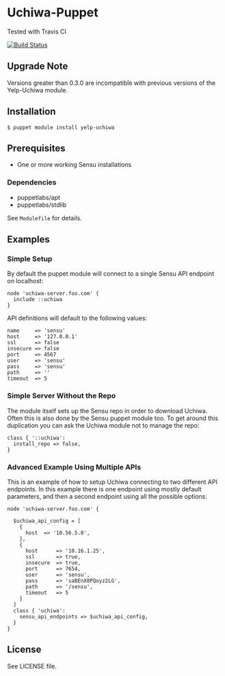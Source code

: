 # Uchiwa-Puppet

Tested with Travis CI

[![Build Status](https://travis-ci.org/Yelp/puppet-uchiwa.svg?branch=master)](https://travis-ci.org/Yelp/puppet-uchiwa)

## Upgrade Note

Versions greater than 0.3.0 are incompatible with previous versions of the Yelp-Uchiwa module.

## Installation

    $ puppet module install yelp-uchiwa

## Prerequisites
- One or more working Sensu installations

### Dependencies
- puppetlabs/apt
- puppetlabs/stdlib

See `Modulefile` for details.

## Examples

### Simple Setup

By default the puppet module will connect to a single Sensu API endpoint on
localhost:

```puppet
node 'uchiwa-server.foo.com' {
  include ::uchiwa
}
```

API definitions will default to the following values:

    name     => 'sensu'
    host     => '127.0.0.1'
    ssl      => false
    insecure => false
    port     => 4567
    user     => 'sensu'
    pass     => 'sensu'
    path     => ''
    timeout  => 5

### Simple Server Without the Repo

The module itself sets up the Sensu repo in order to download Uchiwa. Often this
is also done by the Sensu puppet module too. To get around this duplication you
can ask the Uchiwa module not to manage the repo:

```puppet
class { '::uchiwa':
  install_repo => false,
}
```

### Advanced Example Using Multiple APIs

This is an example of how to setup Uchiwa connecting
to two different API endpoints. In this example there is
one endpoint using mostly default parameters, and then
a second endpoint using all the possible options:

```puppet
node 'uchiwa-server.foo.com' {

  $uchiwa_api_config = [
    {
      host  => '10.56.5.8',
    },
    {
      host      => '10.16.1.25',
      ssl       => true,
      insecure  => true,
      port      => 7654,
      user      => 'sensu',
      pass      => 'saBEnX8PQoyz2LG',
      path      => '/sensu',
      timeout   => 5
    }
  ]
  class { 'uchiwa':
    sensu_api_endpoints => $uchiwa_api_config,
  }
}
```

## License

See LICENSE file.
